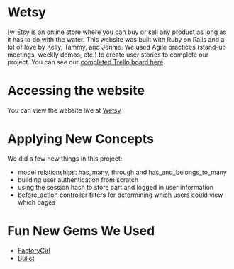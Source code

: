 # Wetsy
[w]Etsy is an online store where you can buy or sell any product as long as it has to do with the water. This website was built with Ruby on Rails and a lot of love by Kelly, Tammy, and Jennie. We used Agile practices (stand-up meetings, weekly demos, etc.) to create user stories to complete our project. You can see our [completed Trello board here](https://trello.com/b/mxIvtRi2/wetsy-planning).

# Accessing the website
You can view the website live at [Wetsy](https://wetsy.herokuapp.com/)

# Applying New Concepts
We did a few new things in this project:
- model relationships: has_many, through and has_and_belongs_to_many
- building user authentication from scratch
- using the session hash to store cart and logged in user information
- before_action controller filters for determining which users could view which pages

# Fun New Gems We Used
- [FactoryGirl](https://github.com/thoughtbot/factory_girl)
- [Bullet](https://github.com/flyerhzm/bullet)
